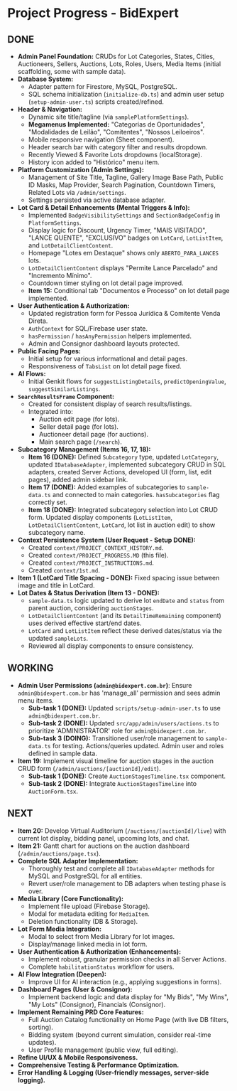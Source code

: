 
# Project Progress - BidExpert

## DONE
- **Admin Panel Foundation:** CRUDs for Lot Categories, States, Cities, Auctioneers, Sellers, Auctions, Lots, Roles, Users, Media Items (initial scaffolding, some with sample data).
- **Database System:**
    - Adapter pattern for Firestore, MySQL, PostgreSQL.
    - SQL schema initialization (`initialize-db.ts`) and admin user setup (`setup-admin-user.ts`) scripts created/refined.
- **Header & Navigation:**
    - Dynamic site title/tagline (via `samplePlatformSettings`).
    - **Megamenus Implemented:** "Categorias de Oportunidades", "Modalidades de Leilão", "Comitentes", "Nossos Leiloeiros".
    - Mobile responsive navigation (Sheet component).
    - Header search bar with category filter and results dropdown.
    - Recently Viewed & Favorite Lots dropdowns (localStorage).
    - History icon added to "Histórico" menu item.
- **Platform Customization (Admin Settings):**
    - Management of Site Title, Tagline, Gallery Image Base Path, Public ID Masks, Map Provider, Search Pagination, Countdown Timers, Related Lots via `/admin/settings`.
    - Settings persisted via active database adapter.
- **Lot Card & Detail Enhancements (Mental Triggers & Info):**
    *   Implemented `BadgeVisibilitySettings` and `SectionBadgeConfig` in `PlatformSettings`.
    *   Display logic for Discount, Urgency Timer, "MAIS VISITADO", "LANCE QUENTE", "EXCLUSIVO" badges on `LotCard`, `LotListItem`, and `LotDetailClientContent`.
    *   Homepage "Lotes em Destaque" shows only `ABERTO_PARA_LANCES` lots.
    *   `LotDetailClientContent` displays "Permite Lance Parcelado" and "Incremento Mínimo".
    *   Countdown timer styling on lot detail page improved.
    *   **Item 15:** Conditional tab "Documentos e Processo" on lot detail page implemented.
- **User Authentication & Authorization:**
    - Updated registration form for Pessoa Jurídica & Comitente Venda Direta.
    - `AuthContext` for SQL/Firebase user state.
    - `hasPermission` / `hasAnyPermission` helpers implemented.
    - Admin and Consignor dashboard layouts protected.
- **Public Facing Pages:**
    *   Initial setup for various informational and detail pages.
    *   Responsiveness of `TabsList` on lot detail page fixed.
- **AI Flows:**
    *   Initial Genkit flows for `suggestListingDetails`, `predictOpeningValue`, `suggestSimilarListings`.
- **`SearchResultsFrame` Component:**
    *   Created for consistent display of search results/listings.
    *   Integrated into:
        *   Auction edit page (for lots).
        *   Seller detail page (for lots).
        *   Auctioneer detail page (for auctions).
        *   Main search page (`/search`).
- **Subcategory Management (Items 16, 17, 18):**
    *   **Item 16 (DONE):** Defined `Subcategory` type, updated `LotCategory`, updated `IDatabaseAdapter`, implemented subcategory CRUD in SQL adapters, created Server Actions, developed UI (form, list, edit pages), added admin sidebar link.
    *   **Item 17 (DONE):** Added examples of subcategories to `sample-data.ts` and connected to main categories. `hasSubcategories` flag correctly set.
    *   **Item 18 (DONE):** Integrated subcategory selection into Lot CRUD form. Updated display components (`LotListItem`, `LotDetailClientContent`, `LotCard`, lot list in auction edit) to show subcategory name.
- **Context Persistence System (User Request - Setup DONE):**
    *   Created `context/PROJECT_CONTEXT_HISTORY.md`.
    *   Created `context/PROJECT_PROGRESS.MD` (this file).
    *   Created `context/PROJECT_INSTRUCTIONS.md`.
    *   Created `context/1st.md`.
- **Item 1 (LotCard Title Spacing - DONE):** Fixed spacing issue between image and title in LotCard.
- **Lot Dates & Status Derivation (Item 13 - DONE):**
    *   `sample-data.ts` logic updated to derive lot `endDate` and `status` from parent auction, considering `auctionStages`.
    *   `LotDetailClientContent` (and its `DetailTimeRemaining` component) uses derived effective start/end dates.
    *   `LotCard` and `LotListItem` reflect these derived dates/status via the updated `sampleLots`.
    *   Reviewed all display components to ensure consistency.

## WORKING
- **Admin User Permissions (`admin@bidexpert.com.br`)**: Ensure `admin@bidexpert.com.br` has 'manage_all' permission and sees admin menu items.
    - **Sub-task 1 (DONE):** Updated `scripts/setup-admin-user.ts` to use `admin@bidexpert.com.br`.
    - **Sub-task 2 (DONE):** Updated `src/app/admin/users/actions.ts` to prioritize 'ADMINISTRATOR' role for `admin@bidexpert.com.br`.
    - **Sub-task 3 (DOING):** Transitioned user/role management to `sample-data.ts` for testing. Actions/queries updated. Admin user and roles defined in sample data.
- **Item 19:** Implement visual timeline for auction stages in the auction CRUD form (`/admin/auctions/[auctionId]/edit`).
  - **Sub-task 1 (DONE):** Create `AuctionStagesTimeline.tsx` component.
  - **Sub-task 2 (DONE):** Integrate `AuctionStagesTimeline` into `AuctionForm.tsx`.

## NEXT
- **Item 20:** Develop Virtual Auditorium (`/auctions/[auctionId]/live`) with current lot display, bidding panel, upcoming lots, and chat.
- **Item 21:** Gantt chart for auctions on the auction dashboard (`/admin/auctions/page.tsx`).
- **Complete SQL Adapter Implementation:**
    *   Thoroughly test and complete all `IDatabaseAdapter` methods for MySQL and PostgreSQL for all entities.
    *   Revert user/role management to DB adapters when testing phase is over.
- **Media Library (Core Functionality):**
    *   Implement file upload (Firebase Storage).
    *   Modal for metadata editing for `MediaItem`.
    *   Deletion functionality (DB & Storage).
- **Lot Form Media Integration:**
    *   Modal to select from Media Library for lot images.
    *   Display/manage linked media in lot form.
- **User Authentication & Authorization (Enhancements):**
    *   Implement robust, granular permission checks in all Server Actions.
    *   Complete `habilitationStatus` workflow for users.
- **AI Flow Integration (Deepen):**
    *   Improve UI for AI interaction (e.g., applying suggestions in forms).
- **Dashboard Pages (User & Consignor):**
    *   Implement backend logic and data display for "My Bids", "My Wins", "My Lots" (Consignor), Financials (Consignor).
- **Implement Remaining PRD Core Features:**
    *   Full Auction Catalog functionality on Home Page (with live DB filters, sorting).
    *   Bidding system (beyond current simulation, consider real-time updates).
    *   User Profile management (public view, full editing).
- **Refine UI/UX & Mobile Responsiveness.**
- **Comprehensive Testing & Performance Optimization.**
- **Error Handling & Logging (User-friendly messages, server-side logging).**

